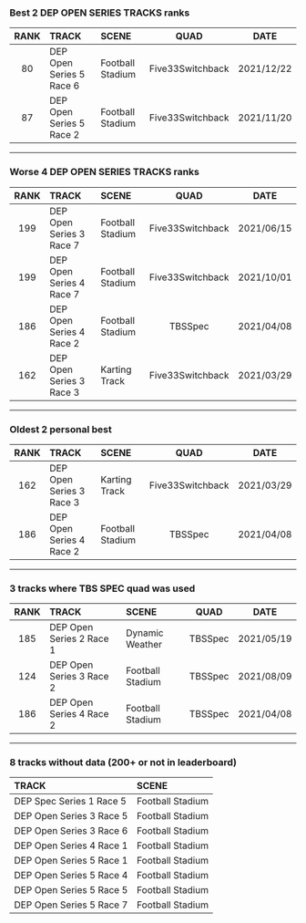 ### Best 2 DEP OPEN SERIES TRACKS ranks
|RANK|TRACK|SCENE|QUAD|DATE|
|:---:|:---|:---|:---:|:---:|
|80|DEP Open Series 5 Race 6|Football Stadium|Five33Switchback|2021/12/22|
|87|DEP Open Series 5 Race 2|Football Stadium|Five33Switchback|2021/11/20|
---
### Worse 4 DEP OPEN SERIES TRACKS ranks
|RANK|TRACK|SCENE|QUAD|DATE|
|:---:|:---|:---|:---:|:---:|
|199|DEP Open Series 3 Race 7|Football Stadium|Five33Switchback|2021/06/15|
|199|DEP Open Series 4 Race 7|Football Stadium|Five33Switchback|2021/10/01|
|186|DEP Open Series 4 Race 2|Football Stadium|TBSSpec|2021/04/08|
|162|DEP Open Series 3 Race 3|Karting Track|Five33Switchback|2021/03/29|
---
### Oldest 2 personal best
|RANK|TRACK|SCENE|QUAD|DATE|
|:---:|:---|:---|:---:|:---:|
|162|DEP Open Series 3 Race 3|Karting Track|Five33Switchback|2021/03/29|
|186|DEP Open Series 4 Race 2|Football Stadium|TBSSpec|2021/04/08|
---
### 3 tracks where TBS SPEC quad was used
|RANK|TRACK|SCENE|QUAD|DATE|
|:---:|:---|:---|:---:|:---:|
|185|DEP Open Series 2 Race 1|Dynamic Weather|TBSSpec|2021/05/19|
|124|DEP Open Series 3 Race 2|Football Stadium|TBSSpec|2021/08/09|
|186|DEP Open Series 4 Race 2|Football Stadium|TBSSpec|2021/04/08|
---
### 8 tracks without data (200+ or not in leaderboard)
|TRACK|SCENE|
|:---|:---|
|DEP Spec Series 1 Race 5|Football Stadium|
|DEP Open Series 3 Race 5|Football Stadium|
|DEP Open Series 3 Race 6|Football Stadium|
|DEP Open Series 4 Race 1|Football Stadium|
|DEP Open Series 5 Race 1|Football Stadium|
|DEP Open Series 5 Race 4|Football Stadium|
|DEP Open Series 5 Race 5|Football Stadium|
|DEP Open Series 5 Race 7|Football Stadium|
